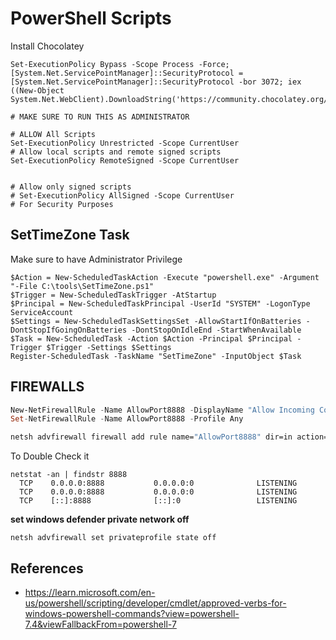 # PowerShell Scripts

Install Chocolatey
```
Set-ExecutionPolicy Bypass -Scope Process -Force; [System.Net.ServicePointManager]::SecurityProtocol = [System.Net.ServicePointManager]::SecurityProtocol -bor 3072; iex ((New-Object System.Net.WebClient).DownloadString('https://community.chocolatey.org/install.ps1'))
```

```pwsh
# MAKE SURE TO RUN THIS AS ADMINISTRATOR

# ALLOW All Scripts
Set-ExecutionPolicy Unrestricted -Scope CurrentUser
# Allow local scripts and remote signed scripts
Set-ExecutionPolicy RemoteSigned -Scope CurrentUser


# Allow only signed scripts
# Set-ExecutionPolicy AllSigned -Scope CurrentUser
# For Security Purposes
```

## SetTimeZone Task

Make sure to have Administrator Privilege
```pwsh
$Action = New-ScheduledTaskAction -Execute "powershell.exe" -Argument "-File C:\tools\SetTimeZone.ps1"
$Trigger = New-ScheduledTaskTrigger -AtStartup
$Principal = New-ScheduledTaskPrincipal -UserId "SYSTEM" -LogonType ServiceAccount
$Settings = New-ScheduledTaskSettingsSet -AllowStartIfOnBatteries -DontStopIfGoingOnBatteries -DontStopOnIdleEnd -StartWhenAvailable
$Task = New-ScheduledTask -Action $Action -Principal $Principal -Trigger $Trigger -Settings $Settings
Register-ScheduledTask -TaskName "SetTimeZone" -InputObject $Task

```

## FIREWALLS

```ps1
New-NetFirewallRule -Name AllowPort8888 -DisplayName "Allow Incoming Connections on Port 8888" -Enabled True -Direction Inbound -Protocol TCP -Action Allow -LocalPort 8888
Set-NetFirewallRule -Name AllowPort8888 -Profile Any
```

```cmd
netsh advfirewall firewall add rule name="AllowPort8888" dir=in action=allow protocol=TCP localport=8888
```

To Double Check it
```
netstat -an | findstr 8888
  TCP    0.0.0.0:8888           0.0.0.0:0              LISTENING
  TCP    0.0.0.0:8888           0.0.0.0:0              LISTENING
  TCP    [::]:8888              [::]:0                 LISTENING

```

**set windows defender private network off**
```
netsh advfirewall set privateprofile state off

```

## References 
- https://learn.microsoft.com/en-us/powershell/scripting/developer/cmdlet/approved-verbs-for-windows-powershell-commands?view=powershell-7.4&viewFallbackFrom=powershell-7
